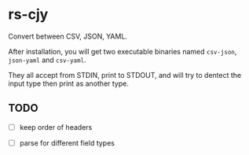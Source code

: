 # rs-cjy

Convert between CSV, JSON, YAML.

After installation, you will get two executable binaries named `csv-json`, `json-yaml` and `csv-yaml`.

They all accept from STDIN, print to STDOUT, and will try to dentect the input type then print as another type.

## TODO

* [ ] keep order of headers
* [ ] parse for different field types

